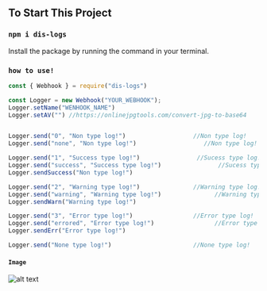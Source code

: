 ## To Start This Project

### `npm i dis-logs`

Install the package by running the command in your terminal.

### `how to use!`

```js
const { Webhook } = require("dis-logs")

const Logger = new Webhook("YOUR_WEBHOOK");
Logger.setName("WENHOOK_NAME")
Logger.setAV("") //https://onlinejpgtools.com/convert-jpg-to-base64


Logger.send("0", "Non type log!")                   //Non type log!
Logger.send("none", "Non type log!")                   //Non type log!

Logger.send("1", "Success type log!")                //Sucess type log!
Logger.send("success", "Success type log!")                //Sucess type log!
Logger.sendSuccess("Non type log!")

Logger.send("2", "Warning type log!")               //Warning type log!
Logger.send("warning", "Warning type log!")               //Warning type log!
Logger.sendWarn("Warning type log!")

Logger.send("3", "Error type log!")                 //Error type log!
Logger.send("errored", "Error type log!")                 //Error type log!
Logger.sendErr("Error type log!")

Logger.send("None type log!")                       //None type log!
```
#### `Image`

![alt text](https://cdn.discordapp.com/attachments/780313867300896798/902623007518900245/unknown.png)